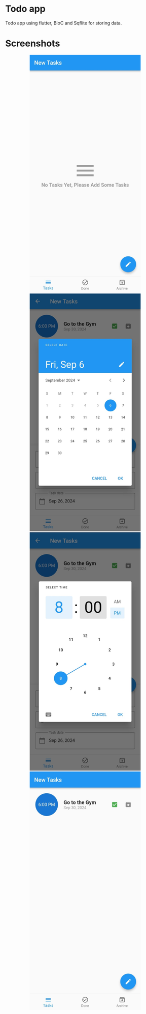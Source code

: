 # Todo app

Todo app using flutter, BloC and Sqflite for storing data. 

# Screenshots

<p align="center">
  <img src="https://github.com/a7mad117/Todo-App/blob/master/Todo-App-Screenshots/Todo%20App%201.jpeg" width="350" title="hover text">
  
  <img src="https://github.com/a7mad117/Todo-App/blob/master/Todo-App-Screenshots/Todo%20App%202.jpeg" width="350" title="hover text">

  <img src="https://github.com/a7mad117/Todo-App/blob/master/Todo-App-Screenshots/Todo%20App%203.jpeg" width="350" title="hover text">

  <img src="https://github.com/a7mad117/Todo-App/blob/master/Todo-App-Screenshots/Todo%20App%204.jpeg" width="350" title="hover text">

</p>
